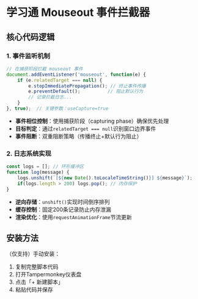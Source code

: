 # 学习通 Mouseout 事件拦截器

## 核心代码逻辑

### 1. 事件监听机制
```javascript
// 在捕获阶段拦截 mouseout 事件
document.addEventListener('mouseout', function(e) {
    if (e.relatedTarget === null) {
        e.stopImmediatePropagation(); // 终止事件传播
        e.preventDefault();          // 阻止默认行为
        // 记录拦截日志...
    }
}, true);  // 关键参数：useCapture=true
```
- **事件相位控制**：使用捕获阶段（capturing phase）确保优先处理
- **目标判定**：通过`relatedTarget === null`识别窗口边界事件
- **事件阻断**：双重阻断策略（传播终止+默认行为阻止）

### 2. 日志系统实现
```javascript
const logs = []; // 环形缓冲区
function log(message) {
    logs.unshift(`[${new Date().toLocaleTimeString()}] ${message}`);
    if(logs.length > 200) logs.pop(); // 内存保护
}
```
- **逆向存储**：`unshift()`实现时间倒序排列
- **缓存控制**：固定200条记录防止内存泄漏
- **渲染优化**：使用`requestAnimationFrame`节流更新

## 安装方法
（仅支持）手动安装：
1. 复制完整脚本代码
2. 打开Tampermonkey仪表盘
3. 点击「+ 新建脚本」
4. 粘贴代码并保存
